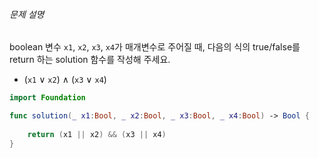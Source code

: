 ###### 문제 설명

boolean 변수 `x1`, `x2`, `x3`, `x4`가 매개변수로 주어질 때, 다음의 식의 true/false를 return 하는 solution 함수를 작성해 주세요.

- (`x1` ∨ `x2`) ∧ (`x3` ∨ `x4`)


```swift
import Foundation

func solution(_ x1:Bool, _ x2:Bool, _ x3:Bool, _ x4:Bool) -> Bool {
	
    return (x1 || x2) && (x3 || x4)
}
```

